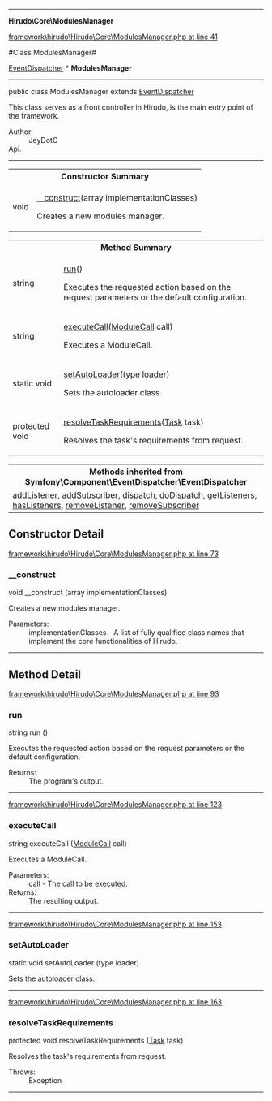 

- - -

**Hirudo\Core\ModulesManager**


<a href="https://github.com/JeyDotC/Hirudo/blob/master/framework/hirudo/Hirudo/Core/ModulesManager.php#L41" >framework\hirudo\Hirudo\Core\ModulesManager.php at line 41</a>

#Class ModulesManager#

<a href="https://github.com/JeyDotC/Hirudo-docs/blob/master/symfony/component/eventdispatcher/eventdispatcher.md">EventDispatcher</a>
    * **ModulesManager**




- - -

<p class="signature"><span class='k'>public  class</span> <span class='nx'>ModulesManager</span>
extends <a href="https://github.com/JeyDotC/Hirudo-docs/blob/master/symfony/component/eventdispatcher/eventdispatcher.md">EventDispatcher</a>

</p>

<div class="comment" id="overview_description"><p>This class serves as a front controller in Hirudo, is the main entry
point of the framework.</p></div>

<dl>
<dt>Author:</dt>
<dd>JeyDotC</dd>
<dt>Api.</dt>
</dl>


- - -

<table id="summary_constructor">
<tr><th colspan="2">Constructor Summary</th></tr>
<tr>
<td><span class='k'></span> <span class='nx'>void</span></td>
<td class="description"><p class="name"><a href="#__construct">__construct</a>(array<string> implementationClasses)</p><p class="description">Creates a new modules manager.</p></td>
</tr>
</table>

<table id="summary_method">
<tr><th colspan="2">Method Summary</th></tr>
<tr>
<td><span class='k'></span> <span class='nx'>string</span></td>
<td class="description"><p class="name"><a href="#run">run</a>()</p><p class="description">Executes the requested action based on the request parameters or the
default configuration.</p></td>
</tr>
<tr>
<td><span class='k'></span> <span class='nx'>string</span></td>
<td class="description"><p class="name"><a href="#executecall">executeCall</a>(<a href="https://github.com/JeyDotC/Hirudo/blob/master/hirudo/core/context/ModuleCall.md">ModuleCall</a> call)</p><p class="description">Executes a ModuleCall.</p></td>
</tr>
<tr>
<td><span class='k'>static </span> <span class='nx'>void</span></td>
<td class="description"><p class="name"><a href="#setautoloader">setAutoLoader</a>(type loader)</p><p class="description">Sets the autoloader class.</p></td>
</tr>
<tr>
<td><span class='k'>protected </span> <span class='nx'>void</span></td>
<td class="description"><p class="name"><a href="#resolvetaskrequirements">resolveTaskRequirements</a>(<a href="https://github.com/JeyDotC/Hirudo/blob/master/hirudo/core/Task.md">Task</a> task)</p><p class="description">Resolves the task's requirements from request.</p></td>
</tr>
</table>

<table class="inherit">
<tr><th colspan="2">Methods inherited from Symfony\Component\EventDispatcher\EventDispatcher</th></tr>
<tr><td><a href="https://github.com/JeyDotC/Hirudo-docs/blob/master/symfony/component/eventdispatcher/eventdispatcher.md">addListener</a>, <a href="https://github.com/JeyDotC/Hirudo-docs/blob/master/symfony/component/eventdispatcher/eventdispatcher.md">addSubscriber</a>, <a href="https://github.com/JeyDotC/Hirudo-docs/blob/master/symfony/component/eventdispatcher/eventdispatcher.md">dispatch</a>, <a href="https://github.com/JeyDotC/Hirudo-docs/blob/master/symfony/component/eventdispatcher/eventdispatcher.md">doDispatch</a>, <a href="https://github.com/JeyDotC/Hirudo-docs/blob/master/symfony/component/eventdispatcher/eventdispatcher.md">getListeners</a>, <a href="https://github.com/JeyDotC/Hirudo-docs/blob/master/symfony/component/eventdispatcher/eventdispatcher.md">hasListeners</a>, <a href="https://github.com/JeyDotC/Hirudo-docs/blob/master/symfony/component/eventdispatcher/eventdispatcher.md">removeListener</a>, <a href="https://github.com/JeyDotC/Hirudo-docs/blob/master/symfony/component/eventdispatcher/eventdispatcher.md">removeSubscriber</a></td></tr></table>

<h2 id="detail_method">Constructor Detail</h2>

<a href="https://github.com/JeyDotC/Hirudo/blob/master/framework/hirudo/Hirudo/Core/ModulesManager.php#L73" >framework\hirudo\Hirudo\Core\ModulesManager.php at line 73</a>

<h3 id="__construct">__construct</h3>
<span class='k'></span> <span class='nx'>void</span> <span class='nf'>__construct</span> (array<string> implementationClasses)

<div class="details">
<p>Creates a new modules manager.</p><dl>
<dt>Parameters:</dt>
<dd>implementationClasses - A list of fully qualified class names that implement the core functionalities of Hirudo.</dd>
</dl>

</div>

- - -

<h2 id="detail_method">Method Detail</h2>

<a href="https://github.com/JeyDotC/Hirudo/blob/master/framework/hirudo/Hirudo/Core/ModulesManager.php#L93" >framework\hirudo\Hirudo\Core\ModulesManager.php at line 93</a>

<h3 id="run()">run</h3>
<span class='k'></span> <span class='nx'>string</span> <span class='nf'>run</span> ()

<div class="details">
<p>Executes the requested action based on the request parameters or the
default configuration.</p><dl>
<dt>Returns:</dt>
<dd>The program's output.</dd>
</dl>

</div>

- - -


<a href="https://github.com/JeyDotC/Hirudo/blob/master/framework/hirudo/Hirudo/Core/ModulesManager.php#L123" >framework\hirudo\Hirudo\Core\ModulesManager.php at line 123</a>

<h3 id="executeCall()">executeCall</h3>
<span class='k'></span> <span class='nx'>string</span> <span class='nf'>executeCall</span> (<a href="https://github.com/JeyDotC/Hirudo/blob/master/hirudo/core/context/ModuleCall.md">ModuleCall</a> call)

<div class="details">
<p>Executes a ModuleCall.</p><dl>
<dt>Parameters:</dt>
<dd>call - The call to be executed.</dd>
<dt>Returns:</dt>
<dd>The resulting output.</dd>
</dl>

</div>

- - -


<a href="https://github.com/JeyDotC/Hirudo/blob/master/framework/hirudo/Hirudo/Core/ModulesManager.php#L153" >framework\hirudo\Hirudo\Core\ModulesManager.php at line 153</a>

<h3 id="setAutoLoader()">setAutoLoader</h3>
<span class='k'>static </span> <span class='nx'>void</span> <span class='nf'>setAutoLoader</span> (type loader)

<div class="details">
<p>Sets the autoloader class.</p>
</div>

- - -


<a href="https://github.com/JeyDotC/Hirudo/blob/master/framework/hirudo/Hirudo/Core/ModulesManager.php#L163" >framework\hirudo\Hirudo\Core\ModulesManager.php at line 163</a>

<h3 id="resolveTaskRequirements()">resolveTaskRequirements</h3>
<span class='k'>protected </span> <span class='nx'>void</span> <span class='nf'>resolveTaskRequirements</span> (<a href="https://github.com/JeyDotC/Hirudo/blob/master/hirudo/core/Task.md">Task</a> task)

<div class="details">
<p>Resolves the task's requirements from request.</p><dl>
<dt>Throws:</dt>
<dd>Exception</dd>
</dl>

</div>

- - -

